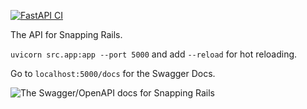 [![FastAPI CI](https://github.com/ThorntonMatthewD/snapping-rails/actions/workflows/api-ci.yml/badge.svg)](https://github.com/ThorntonMatthewD/snapping-rails/actions/workflows/api-ci.yml)

The API for Snapping Rails.

`uvicorn src.app:app --port 5000` and add `--reload` for hot reloading.

Go to `localhost:5000/docs` for the Swagger Docs.

![The Swagger/OpenAPI docs for Snapping Rails](https://user-images.githubusercontent.com/44626690/156659456-ee35ceb7-f85c-4748-a19b-9a438be295b9.png)
